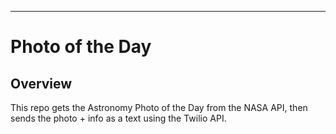 ---
# Photo of the Day 

## Overview 
This repo gets the Astronomy Photo of the Day from the NASA API, then sends the photo + info as a 
text using the Twilio API.
